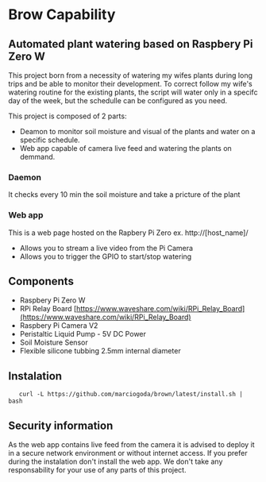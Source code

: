 # Brow Capability


## Automated plant watering based on Raspbery Pi Zero W

This project born from a necessity of watering my wifes plants during long trips and be able to monitor their development.
To correct follow my wife's watering routine for the existing plants, the script will water only in a specifc day of the week, but the schedulle can be configured as you need.

This project is composed of 2 parts:
- Deamon to monitor soil moisture and visual of the plants and water on a specific schedule.
- Web app capable of camera live feed and watering the plants on demmand.

### Daemon
It checks every 10 min the soil moisture and take a pricture of the plant

### Web app
This is a web page hosted on the Rapbery Pi Zero ex. http://[host_name]/
- Allows you to stream a live video from the Pi Camera 
- Allows you to trigger the GPIO to start/stop watering


## Components
- Raspbery Pi Zero W
- RPi Relay Board [https://www.waveshare.com/wiki/RPi_Relay_Board](https://www.waveshare.com/wiki/RPi_Relay_Board)
- Raspbery Pi Camera V2
- Peristaltic Liquid Pump - 5V DC Power
- Soil Moisture Sensor
- Flexible silicone tubbing 2.5mm internal diameter

## Instalation

```
   curl -L https://github.com/marciogoda/brown/latest/install.sh | bash
```

## Security information
As the web app contains live feed from the camera it is advised to deploy it in a secure network environment or without internet access.
If you prefer during the instalation don't install the web app.
We don't take any responsability for your use of any parts of this project.
